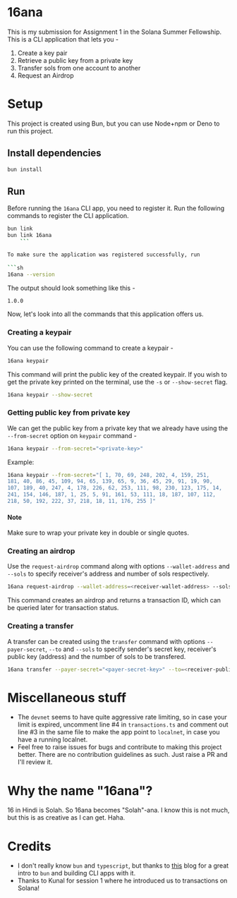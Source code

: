 # 16ana

This is my submission for Assignment 1 in the Solana Summer Fellowship. This is a CLI application that lets you -
1. Create a key pair
2. Retrieve a public key from a private key
3. Transfer sols from one account to another
4. Request an Airdrop

# Setup

This project is created using Bun, but you can use Node+npm or Deno to run this project.

## Install dependencies

```sh
bun install
```

## Run

Before running the `16ana` CLI app, you need to register it. Run the following commands to register the CLI application.
    
```sh
bun link
bun link 16ana
    ```

To make sure the application was registered successfully, run
    
```sh
16ana --version
```

The output should look something like this -
    
```sh
1.0.0
```

Now, let's look into all the commands that this application offers us.

### Creating a keypair

You can use the following command to create a keypair -
    
```sh
16ana keypair
```
This command will print the public key of the created keypair.
If you wish to get the private key printed on the terminal, use the `-s` or `--show-secret` flag.
    
```sh
16ana keypair --show-secret
```

### Getting public key from private key

We can get the public key from a private key that we already have using the `--from-secret` option on `keypair` command -
    
```sh
16ana keypair --from-secret="<private-key>"
```

Example:
    
```sh
16ana keypair --from-secret="[ 1, 70, 69, 248, 202, 4, 159, 251,
181, 40, 86, 45, 109, 94, 65, 139, 65, 9, 36, 45, 29, 91, 19, 90,
107, 189, 40, 247, 4, 178, 226, 62, 253, 111, 98, 230, 123, 175, 14,
241, 154, 146, 187, 1, 25, 5, 91, 161, 53, 111, 18, 187, 107, 112,
218, 50, 192, 222, 37, 218, 18, 11, 176, 255 ]"
```

#### Note

Make sure to wrap your private key in double or single quotes.

### Creating an airdrop

Use the `request-airdrop` command along with options `--wallet-address` and `--sols` to specify receiver's address and number of sols respectively.
    
```sh
16ana request-airdrop --wallet-address=<receiver-wallet-address> --sols=<number-of-sols>
```
This command creates an airdrop and returns a transaction ID, which can be queried later for transaction status.

### Creating a transfer

A transfer can be created using the `transfer` command with options `--payer-secret`, `--to` and `--sols` to specify sender's secret key, receiver's public key (address) and the number of sols to be transfered.
    
```sh
16ana transfer --payer-secret="<payer-secret-key>" --to=<receiver-public-key> --sols=<number-of-sols-to-be-transfered>
```

# Miscellaneous stuff
- The `devnet` seems to have quite aggressive rate limiting, so in case your limit is expired, uncomment line #4 in `transactions.ts` and comment out line #3 in the same file to make the app point to `localnet`, in case you have a running localnet.
- Feel free to raise issues for bugs and contribute to making this project better. There are no contribution guidelines as such. Just raise a PR and I'll review it.

# Why the name "16ana"?
16 in Hindi is Solah. So 16ana becomes "Solah"-ana. I know this is not much, but this is as creative as I can get. Haha.

# Credits
- I don't really know `bun` and `typescript`, but thanks to [this](https://balamurugan16.hashnode.dev/blazingly-fast-cli-with-bun) blog for a great intro to `bun` and building CLI apps with it.
- Thanks to Kunal for session 1 where he introduced us to transactions on Solana!
